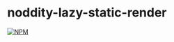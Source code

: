# noddity-lazy-static-render
[![NPM](https://nodei.co/npm/noddity-lazy-static-render.png)](https://nodei.co/npm/noddity-lazy-static-render/)
